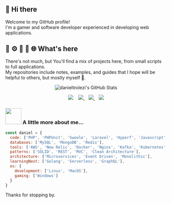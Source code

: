 ## 👋 Hi there 

Welcome to my GitHub profile!  
I'm a gamer and software developer experienced in developing web applications.

## 🐘 ⚙️ 🚀 🐳 🌐 What's here

There's not much, but You'll find a mix of projects here, from small scripts to full applications.  
My repositories include notes, examples, and guides that I hope will be helpful to others, but mostly myself 🤠.

<p align='center'>
  <img src="https://github-readme-streak-stats.herokuapp.com/?user=danieltrolezi&theme=dark&hide_border=true" alt="danieltrolezi's GitHub Stats" />
</p>

<p align='center'>
  <a ref="https://www.linkedin.com/in/danieltrolezi">
    <img src="https://img.shields.io/badge/LinkedIn-0077B5?style=for-the-badge&logo=linkedin&logoColor=white" />
  </a>&nbsp;&nbsp;
  <a href="https://leetcode.com/u/danieltrolezi">
    <img src="https://img.shields.io/badge/-LeetCode-FFA116?style=for-the-badge&logo=LeetCode&logoColor=black" />
  </a>&nbsp;&nbsp;
  <a href="https://stackoverflow.com/users/6104727/daniel-trolezi">
    <img src="https://img.shields.io/badge/Stack_Overflow-FE7A16?style=for-the-badge&logo=stack-overflow&logoColor=white" />
  </a>&nbsp;&nbsp;
  <a href="https://steamcommunity.com/id/danieltrolezi/">
    <img src="https://img.shields.io/badge/Steam-000000?style=for-the-badge&logo=steam&logoColor=white" />        
  </a>
</p>

### <img src="https://media.giphy.com/media/VgCDAzcKvsR6OM0uWg/giphy.gif" width="50"> A little more about me...  

```javascript
const daniel = {
  code: ['PHP', 'PHPUnit', 'Swoole', 'Laravel', 'Hyperf', 'Javascript', 'Node.js', 'Express.js'],
  databases: ['MySQL', 'MongoDB', 'Redis'],
  tools: ['AWS', 'New Relic', 'Docker', 'Nginx', 'Kafka', 'Kubernetes', 'Terraform', 'Swagger'],
  patterns: ['SOLID', 'REST', 'MVC', 'Clean Architecture'],
  architecture: ['Microservices', 'Event Driven', 'Monolithic'],
  learningNext: ['Golang', 'Serverless', 'GraphQL'],
  os: {
    development: ['Linux', 'MacOS'],
    gaming: ['Windows']
  }
}
```

Thanks for stopping by.
